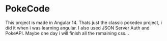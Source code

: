 # PokeCode

This project is made in Angular 14. Thats just the classic pokedex project, i did it when i was learning angular.
I also used JSON Server Auth and PokeAPI. Maybe one day i will finish all the remaining css...
